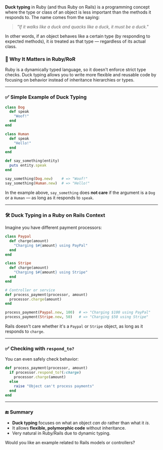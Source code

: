 **Duck typing** in Ruby (and thus Ruby on Rails) is a programming concept where the type or class of an object is less important than the methods it responds to. The name comes from the saying:

> *"If it walks like a duck and quacks like a duck, it must be a duck."*

In other words, if an object behaves like a certain type (by responding to expected methods), it *is* treated as that type — regardless of its actual class.

### 🔧 Why It Matters in Ruby/RoR

Ruby is a dynamically typed language, so it doesn't enforce strict type checks. Duck typing allows you to write more flexible and reusable code by focusing on behavior instead of inheritance hierarchies or types.

---

### ✅ Simple Example of Duck Typing

```ruby
class Dog
  def speak
    "Woof!"
  end
end

class Human
  def speak
    "Hello!"
  end
end

def say_something(entity)
  puts entity.speak
end

say_something(Dog.new)    # => "Woof!"
say_something(Human.new)  # => "Hello!"
```

In the example above, `say_something` does **not care** if the argument is a `Dog` or a `Human` — as long as it responds to `speak`.

---

### 🛠 Duck Typing in a Ruby on Rails Context

Imagine you have different payment processors:

```ruby
class Paypal
  def charge(amount)
    "Charging $#{amount} using PayPal"
  end
end

class Stripe
  def charge(amount)
    "Charging $#{amount} using Stripe"
  end
end

# Controller or service
def process_payment(processor, amount)
  processor.charge(amount)
end

process_payment(Paypal.new, 100)  # => "Charging $100 using PayPal"
process_payment(Stripe.new, 50)   # => "Charging $50 using Stripe"
```

Rails doesn't care whether it's a `Paypal` or `Stripe` object, as long as it responds to `charge`.

---

### ✅ Checking with `respond_to?`

You can even safely check behavior:

```ruby
def process_payment(processor, amount)
  if processor.respond_to?(:charge)
    processor.charge(amount)
  else
    raise "Object can't process payments"
  end
end
```

---

### 🔚 Summary

* **Duck typing** focuses on what an object *can do* rather than what it *is*.
* It allows **flexible, polymorphic code** without inheritance.
* Very natural in Ruby/Rails due to dynamic typing.

Would you like an example related to Rails models or controllers?
